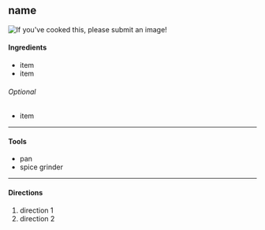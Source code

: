 
## name

![If you've cooked this, please submit an image!]()

#### Ingredients

* item
* item

###### Optional

* item
---

#### Tools

* pan
* spice grinder

---

#### Directions

1. direction 1
2. direction 2


<!-- who submitted it  -->
